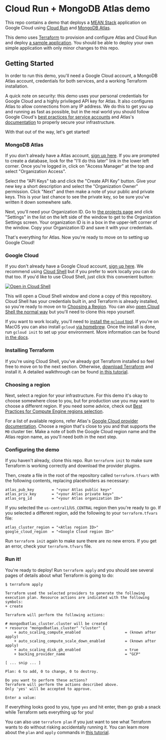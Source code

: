 Cloud Run + MongoDB Atlas demo
================================================================================

This repo contains a demo that deploys a [MEAN Stack](https://www.mongodb.com/mean-stack)
application on Google Cloud using [Cloud Run](https://cloud.google.com/run) and
[MongoDB Atlas](https://www.mongodb.com/atlas).

This demo uses [Terraform](https://www.terraform.io/) to provision and configure
Atlas and Cloud Run and deploy [a sample application](https://github.com/mongodb-developer/mean-stack-example).
You should be able to deploy your own simple application with only minor changes
to this repo.

Getting Started
--------------------------------------------------------------------------------

In order to run this demo, you'll need a Google Cloud account, a MongoDB Atlas
account, credentials for both services, and a working Terraform installation.

A quick note on security: this demo uses your personal credentials for Google
Cloud and a highly privileged API key for Atlas. It also configures Atlas
to allow connections from any IP address. We do this to get you
up and running as fast as possible, but in the real world you should follow
Google Cloud's [best practices for service accounts](https://cloud.google.com/iam/docs/best-practices-service-accounts)
and Atlas's [documentation](https://www.mongodb.com/docs/atlas/atlas-ui-authorization/)
to properly secure your infrastructure.

With that out of the way, let's get started!

### MongoDB Atlas

If you don't already have a Atlas account, [sign up here](https://www.mongodb.com/cloud/atlas/register).
If you are prompted to create a database, look for the "I'll do this later" link
in the lower left corner. Once you're logged in, click on "Access Manager" at
the top and select "Organization Access".

Select the "API Keys" tab and click the "Create API Key" button. Give your new
key a short description and select the "Organization Owner" permission. Click
"Next" and then make a note of your public and private keys. This is your last
chance to see the private key, so be sure you've written it down somewhere safe.

Next, you'll need your Organization ID. Go to [the projects page](https://cloud.mongodb.com/v2#/org)
and click "Settings" in the list on the left side of the window to get to the
Organization Settings screen. Your organization ID is in a box in the upper-left
corner of the window. Copy your Organization ID and save it with your credentials.

That's everything for Atlas. Now you're ready to move on to setting up Google Cloud!

### Google Cloud

If you don't already have a Google Cloud account, [sign up here](https://accounts.google.com/SignUp).
We recommend using [Cloud Shell](https://cloud.google.com/shell) but if you prefer
to work locally you can do that too. If you'd like to use Cloud Shell, just click
this convenient button:

[![Open in Cloud Shell](https://gstatic.com/cloudssh/images/open-btn.svg)](https://shell.cloud.google.com/cloudshell/editor?cloudshell_git_repo=https://github.com/GoogleCloudPlatform/terraform-mean-cloudrun-mongodb)

This will open a Cloud Shell window and clone a copy of this repository. Cloud
Shell has your credentials built in, and Terraform is already installed, so
you're ready to move on to [Choosing a Region](#choosing-a-region). You can also
[open Cloud Shell the normal way](https://cloud.google.com/shell/docs/using-cloud-shell)
but you'll need to clone this repo yourself.

If you want to work locally, you'll need to [install the `gcloud` tool](https://cloud.google.com/sdk/docs/install).
If you're on MacOS you can also install `gcloud` [via homebrew](https://formulae.brew.sh/cask/google-cloud-sdk).
Once the install is done, run `gcloud init` to set up your environment. More
information can be found [in the docs](https://cloud.google.com/sdk/docs/initializing).

### Installing Terraform

If you're using Cloud Shell, you've already got Terraform installed so feel free
to move on to the next section. Otherwise, [download Terraform](https://www.terraform.io/downloads)
and install it. A detailed walkthrough can be found [in this tutorial](https://learn.hashicorp.com/tutorials/terraform/install-cli).

### Choosing a region

Next, select a region for your infrastructure. For this demo it's okay to choose
somewhere close to you, but for production use you may want to choose a different
region. If you need some advice, check out [Best Practices for Compute Engine regions selection](https://cloud.google.com/solutions/best-practices-compute-engine-region-selection).

For a list of available regions, refer Atlas's [Google Cloud provider documentation](https://www.mongodb.com/docs/atlas/reference/google-gcp/).
Choose a region that's close to you and that supports the `M0` cluster tier. Make
a note of both the Google Cloud region name and the Atlas region name, as you'll
need both in the next step.

### Configuring the demo

If you haven't already, clone this repo. Run `terraform init` to make sure
Terraform is working correctly and download the provider plugins.

Then, create a file in the root of the repository called `terraform.tfvars` with
the following contents, replacing placeholders as necessary:

    atlas_pub_key        = "<your Atlas public key>"
    atlas_priv_key       = "<your Atlas private key>"
    atlas_org_id         = "<your Atlas organization ID>"

If you selected the `us-central1`/`US_CENTRAL` region then you're ready to go. If
you selected a different region, add the following to your `terraform.tfvars` file:

    atlas_cluster_region = "<Atlas region ID>"
    google_cloud_region  = "<Google Cloud region ID>"

Run `terraform init` again to make sure there are no new errors. If you get an
error, check your `terraform.tfvars` file.

### Run it!

You're ready to deploy! Run `terraform apply` and you should see several
pages of details about what Terraform is going to do:

    $ terraform apply

    Terraform used the selected providers to generate the following execution plan. Resource actions are indicated with the following symbols:
    + create

    Terraform will perform the following actions:

    # mongodbatlas_cluster.cluster will be created
    + resource "mongodbatlas_cluster" "cluster" {
        + auto_scaling_compute_enabled                    = (known after apply)
        + auto_scaling_compute_scale_down_enabled         = (known after apply)
        + auto_scaling_disk_gb_enabled                    = true
        + backing_provider_name                           = "GCP"

    [ ... snip ... ]

    Plan: 6 to add, 0 to change, 0 to destroy.

    Do you want to perform these actions?
    Terraform will perform the actions described above.
    Only 'yes' will be accepted to approve.

    Enter a value:

If everything looks good to you, type `yes` and hit enter, then go grab a snack
while Terraform sets everything up for you!

You can also use `terraform plan` if you just want to see what Terraform wants to
do without risking accidentally running it. You can learn more about the `plan`
and `apply` commands in [this tutorial](https://learn.hashicorp.com/tutorials/terraform/plan).
